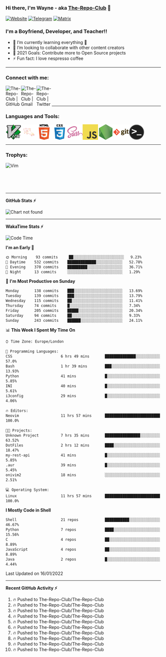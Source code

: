 ### Hi there, I'm Wayne - aka [The-Repo-Club][website] 👋

[![Website](https://img.shields.io/badge/Find%20on-Github-orange.svg?colorA=44475a&colorB=bd93f9&logo=github&style=flat-square)][website]
[![Telegram](https://img.shields.io/badge/Chat%20on-Telegram-orange.svg?colorA=44475a&colorB=bd93f9&logo=telegram&style=flat-square)][telegram]
[![Matrix](https://img.shields.io/badge/Chat%20on-Matrix-orange.svg?colorA=44475a&colorB=bd93f9&logo=matrix&style=flat-square)][matrix]

### I'm a Boyfriend, Developer, and Teacher!!

- 🌱 I’m currently learning everything 🤣
- 👯 I’m looking to collaborate with other content creators
- 🥅 2021 Goals: Contribute more to Open Source projects
- ⚡ Fun fact: I love nespresso coffee

---
### Connect with me:

[<img align="left" alt="The-Repo-Club | GitHub" width="50px" src="https://img.icons8.com/nolan/64/github.png" />][website]
[<img align="left" alt="The-Repo-Club | Gmail" width="50px" src="https://img.icons8.com/nolan/64/gmail.png" />][email]
[<img align="left" alt="The-Repo-Club | Twitter" width="50px" src="https://img.icons8.com/nolan/64/telegram-app.png" />][telegram]

[website]: https://github.com/The-Repo-Club/
[email]: mailto:wayne6324@gmail.com
[telegram]: https://t.me/TheRepoClub
[matrix]: https://matrix.to/#/@the-repo-club:kde.org

<br />
<br />
<br />

---
### Languages and Tools:

<img align="left" alt="Vim" width="50px" src="https://raw.githubusercontent.com/github/explore/80688e429a7d4ef2fca1e82350fe8e3517d3494d/topics/vim/vim.png" />
<img align="left" alt="Fish" width="50px" src="https://raw.githubusercontent.com/github/explore/80688e429a7d4ef2fca1e82350fe8e3517d3494d/topics/fish/fish.png" />
<img align="left" alt="HTML5" width="50px" src="https://raw.githubusercontent.com/github/explore/80688e429a7d4ef2fca1e82350fe8e3517d3494d/topics/html/html.png" />
<img align="left" alt="CSS3" width="50px" src="https://raw.githubusercontent.com/github/explore/80688e429a7d4ef2fca1e82350fe8e3517d3494d/topics/css/css.png" />
<img align="left" alt="Sass" width="50px" src="https://raw.githubusercontent.com/github/explore/80688e429a7d4ef2fca1e82350fe8e3517d3494d/topics/sass/sass.png" />
<img align="left" alt="JavaScript" width="50px" src="https://raw.githubusercontent.com/github/explore/80688e429a7d4ef2fca1e82350fe8e3517d3494d/topics/javascript/javascript.png" />
<img align="left" alt="Node.js" width="50px" src="https://raw.githubusercontent.com/github/explore/80688e429a7d4ef2fca1e82350fe8e3517d3494d/topics/nodejs/nodejs.png" />
<img align="left" alt="Git" width="50px" src="https://raw.githubusercontent.com/github/explore/80688e429a7d4ef2fca1e82350fe8e3517d3494d/topics/git/git.png" />
<img align="left" alt="Terminal" width="50px" src="https://raw.githubusercontent.com/github/explore/80688e429a7d4ef2fca1e82350fe8e3517d3494d/topics/terminal/terminal.png" />

<br />
<br />
<br />

---
### Trophys:

<img align="left" alt="Vim" width="1200px" src="https://github-profile-trophy.vercel.app/?username=The-Repo-Club&theme=dracula&margin-w=8&margin-h=8&column=8" />

---

<br />
<br />
<br />
<br />

---
**GitHub Stats ⚡**

![Chart not found](https://github-readme-stats.vercel.app/api?username=The-Repo-Club&theme=tokyonight&show_icons=true&count_private=true&hide_border=true&include_all_commits=true&custom_title=The-Repo-Club%27s+GitHub+Stats)


---
**WakaTime Stats ⚡**

<!--START_SECTION:waka-->
![Code Time](http://img.shields.io/badge/Code%20Time-378%20hrs%2059%20mins-blue)

**I'm an Early 🐤** 

```text
🌞 Morning    93 commits     ██░░░░░░░░░░░░░░░░░░░░░░░   9.23% 
🌆 Daytime    532 commits    █████████████░░░░░░░░░░░░   52.78% 
🌃 Evening    370 commits    █████████░░░░░░░░░░░░░░░░   36.71% 
🌙 Night      13 commits     ░░░░░░░░░░░░░░░░░░░░░░░░░   1.29%

```
📅 **I'm Most Productive on Sunday** 

```text
Monday       138 commits    ███░░░░░░░░░░░░░░░░░░░░░░   13.69% 
Tuesday      139 commits    ███░░░░░░░░░░░░░░░░░░░░░░   13.79% 
Wednesday    115 commits    ██░░░░░░░░░░░░░░░░░░░░░░░   11.41% 
Thursday     74 commits     █░░░░░░░░░░░░░░░░░░░░░░░░   7.34% 
Friday       205 commits    █████░░░░░░░░░░░░░░░░░░░░   20.34% 
Saturday     94 commits     ██░░░░░░░░░░░░░░░░░░░░░░░   9.33% 
Sunday       243 commits    ██████░░░░░░░░░░░░░░░░░░░   24.11%

```


📊 **This Week I Spent My Time On** 

```text
⌚︎ Time Zone: Europe/London

💬 Programming Languages: 
CSS                      6 hrs 49 mins       ██████████████░░░░░░░░░░░   57.0% 
Bash                     1 hr 39 mins        ███░░░░░░░░░░░░░░░░░░░░░░   13.93% 
Python                   41 mins             █░░░░░░░░░░░░░░░░░░░░░░░░   5.85% 
INI                      40 mins             █░░░░░░░░░░░░░░░░░░░░░░░░   5.61% 
i3config                 29 mins             █░░░░░░░░░░░░░░░░░░░░░░░░   4.06%

🔥 Editors: 
Neovim                   11 hrs 57 mins      █████████████████████████   100.0%

🐱‍💻 Projects: 
Unknown Project          7 hrs 35 mins       ████████████████░░░░░░░░░   63.52% 
DotFiles                 2 hrs 12 mins       ████░░░░░░░░░░░░░░░░░░░░░   18.47% 
my-rest-api              41 mins             █░░░░░░░░░░░░░░░░░░░░░░░░   5.85% 
.aur                     39 mins             █░░░░░░░░░░░░░░░░░░░░░░░░   5.45% 
onivim2                  18 mins             ░░░░░░░░░░░░░░░░░░░░░░░░░   2.51%

💻 Operating System: 
Linux                    11 hrs 57 mins      █████████████████████████   100.0%

```

**I Mostly Code in Shell** 

```text
Shell                    21 repos            ███████████░░░░░░░░░░░░░░   46.67% 
Python                   7 repos             ████░░░░░░░░░░░░░░░░░░░░░   15.56% 
C                        4 repos             ██░░░░░░░░░░░░░░░░░░░░░░░   8.89% 
JavaScript               4 repos             ██░░░░░░░░░░░░░░░░░░░░░░░   8.89% 
Java                     2 repos             █░░░░░░░░░░░░░░░░░░░░░░░░   4.44%

```



 Last Updated on 16/01/2022
<!--END_SECTION:waka-->

---

**Recent GitHub Activity :zap:**

<!--START_SECTION:activity-->
1. 🔥 Pushed to The-Repo-Club/The-Repo-Club
2. 🔥 Pushed to The-Repo-Club/The-Repo-Club
3. 🔥 Pushed to The-Repo-Club/The-Repo-Club
4. 🔥 Pushed to The-Repo-Club/The-Repo-Club
5. 🔥 Pushed to The-Repo-Club/The-Repo-Club
6. 🔥 Pushed to The-Repo-Club/The-Repo-Club
7. 🔥 Pushed to The-Repo-Club/The-Repo-Club
8. 🔥 Pushed to The-Repo-Club/The-Repo-Club
9. 🔥 Pushed to The-Repo-Club/The-Repo-Club
10. 🔥 Pushed to The-Repo-Club/The-Repo-Club
<!--END_SECTION:activity-->